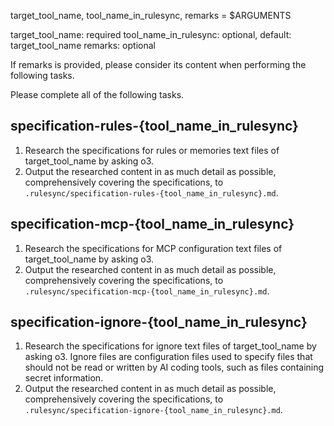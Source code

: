 target_tool_name, tool_name_in_rulesync, remarks = $ARGUMENTS

target_tool_name: required
tool_name_in_rulesync: optional, default: target_tool_name
remarks: optional

If remarks is provided, please consider its content when performing the following tasks.

Please complete all of the following tasks.

## specification-rules-{tool_name_in_rulesync}

1. Research the specifications for rules or memories text files of target_tool_name by asking o3.
2. Output the researched content in as much detail as possible, comprehensively covering the specifications, to `.rulesync/specification-rules-{tool_name_in_rulesync}.md`.

## specification-mcp-{tool_name_in_rulesync}

1. Research the specifications for MCP configuration text files of target_tool_name by asking o3.
2. Output the researched content in as much detail as possible, comprehensively covering the specifications, to `.rulesync/specification-mcp-{tool_name_in_rulesync}.md`.

## specification-ignore-{tool_name_in_rulesync}

1. Research the specifications for ignore text files of target_tool_name by asking o3. Ignore files are configuration files used to specify files that should not be read or written by AI coding tools, such as files containing secret information.
2. Output the researched content in as much detail as possible, comprehensively covering the specifications, to `.rulesync/specification-ignore-{tool_name_in_rulesync}.md`.
